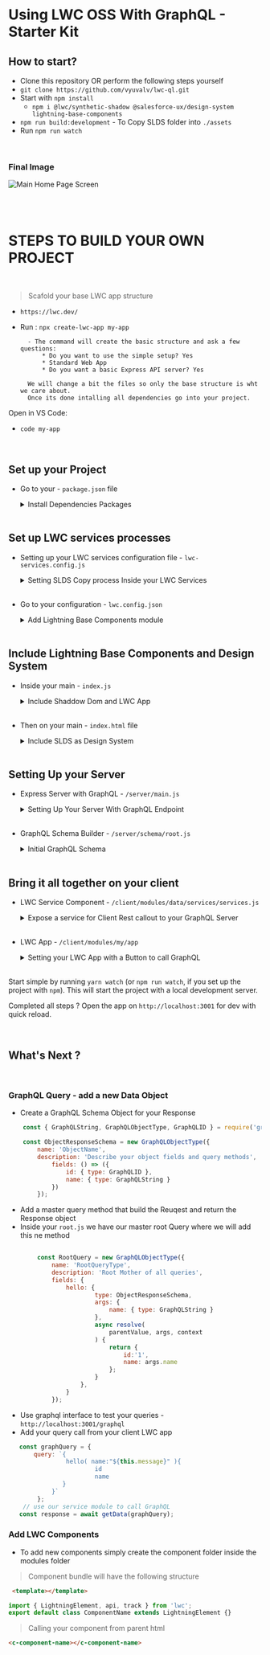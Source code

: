 # Using LWC OSS With GraphQL - Starter Kit



## How to start?


- Clone this repository OR perform the following steps yourself
- `git clone https://github.com/vyuvalv/lwc-ql.git`
- Start with `npm install`
    - `npm i @lwc/synthetic-shadow @salesforce-ux/design-system lightning-base-components`
- `npm run build:development` - To Copy SLDS folder into `./assets`
- Run `npm run watch`
</br>


### Final Image


![Main Home Page Screen](https://github.com/vyuvalv/lwc-ql/blob/salesforce-connection/docs/screens/lwc-ql-intro.png)


 </br>
</br>

# STEPS TO BUILD YOUR OWN PROJECT
</br>

> Scafold your base LWC app structure

- `https://lwc.dev/`
- Run : `npx create-lwc-app my-app`

        - The command will create the basic structure and ask a few questions:
            * Do you want to use the simple setup? Yes
            * Standard Web App
            * Do you want a basic Express API server? Yes

        We will change a bit the files so only the base structure is wht we care about.
        Once its done intalling all dependencies go into your project.
    
Open in VS Code:
*   `code my-app`
</br> 

## Set up your Project

- Go to your - `package.json` file

    <details>
        <summary>  Install Dependencies Packages  </summary>
        </br>

    ## Install npm packages from your project

    * Breakdown of the dependencies below
    * `npm i ` - npm install :
        * `@salesforce-ux/design-system` - Salesforce lightning design system
        * `lightning-base-components` - the ui open source base components 
        * `@lwc/synthetic-shadow` - add the shaddow dom
        * `express-graphql graphql` - GraphQL with Express Server
        * `jsforce` - Connection to Salesforce
        * `axios` - Making Rest Calls
        * `dotenv`- Storing parameters

       ```json

        "dependencies": {
                "@lwc/synthetic-shadow": "^1.17.6",
                "@salesforce-ux/design-system": "^2.14.3",
                "lightning-base-components": "^1.11.5-alpha",
                "compression": "^1.7.4",
                "helmet": "^3.21.2",
                "express": "^4.17.1",
                "express-graphql": "^0.12.0",
                "graphql": "^15.5.1",
                "jsforce": "^1.10.1", 
                "axios": "^0.21.1",
                "dotenv": "^8.2.0"
            },
        ```
    </details>
    </br>

## Set up LWC services processes
- Setting up your LWC services configuration file - `lwc-services.config.js` 
    <details>
    <summary> Setting SLDS Copy process Inside your LWC Services </summary>
    </br>

    1. We will use `lwc-services` to do the Following (It's like webpack configuration...):
        1. Transfer the SLDS assets folder into our Resources folder
        2. Build our `dist` public minified folder
    2. We can run it with our `package.json` npm scripts :
        *  `npm run build:development`
        *  `npm run build`

        ```js
            // Find the full example of all available configuration options at
            // https://github.com/muenzpraeger/create-lwc-app/blob/main/packages/lwc-services/example/lwc-services.config.js


            const buildFolder = './dist';
            const srcFolder = 'src/client';

            module.exports = {
                buildDir: `${buildFolder}`,
                sourceDir: `./${srcFolder}`,
                resources: [
                    { from: `${srcFolder}/resources/`, to: `${buildFolder}/resources/` },
                    {
                        from: 'node_modules/@salesforce-ux/design-system/assets',
                        to: `${srcFolder}/assets`
                    },
                    { from: `${srcFolder}/assets/`, to: `${buildFolder}/assets/` },
                ],
                devServer: {
                    proxy: { '/': 'http://localhost:5000' }
                }
            };
        ```
    
   
    </details>
    </br>
- Go to your configuration - `lwc.config.json` 
    <details>
    <summary> Add Lightning Base Components module </summary>
    </br>

  

    * `lwc.config.json` - will add the base component location to the bundle

        ```json
            {
                "modules": [{
                        "dir": "src/client/modules"
                    },
                    {
                        "npm": "lightning-base-components"
                    }
                ]
            }
        ```

    </details>
    </br>

## Include Lightning Base Components and Design System
- Inside your main - `index.js` 
    <details>
    <summary> Include Shaddow Dom and LWC App </summary>
    </br>

    * import the `synthetic-shadow` resource

    ```js
        import '@lwc/synthetic-shadow';
        import { createElement } from 'lwc';
        import MyApp from 'my/app';

        const app = createElement('my-app', { is: MyApp });
        // eslint-disable-next-line @lwc/lwc/no-document-query
        document.querySelector('#main').appendChild(app);
    ```
    </details>
    </br>
- Then on your main - `index.html` file    
    <details>
    <summary> Include SLDS as Design System</summary>
    </br>

    - Add the link to the css resources from main html file.
    - Change the path to your css assets resources folder:

    ```html
        <!DOCTYPE html>
        <html lang="en">
        <head>
            <title>LWC With GraphQL App - By Yuval Vardi </title>
            <!-- meta -->
            <meta charset="utf-8" />
            <!-- Include SLDS as Styling Resource -->
            <link rel="stylesheet" type="text/css" href="./assets/styles/salesforce-lightning-design-system.min.css" />
            <!-- viewport -->
            <meta name="viewport" content="width=device-width, initial-scale=1, maximum-scale=1" />
            <link rel="shortcut icon" href="./resources/favicon.ico" />
        </head>

        <body>
            <!-- Our App -->
            <div id="main"></div>
        </body>

        </html>
    ```
 
    </details>
    </br>

## Setting Up your Server
- Express Server with GraphQL - `/server/main.js`
    <details>
    <summary> Setting Up Your Server With GraphQL Endpoint </summary>
    </br>

    * Now its where we starting to include GraphQL code    
    * We will expose an endpoint that can receive the GraphQL Queries

    ```js
            const express = require('express');
            const compression = require('compression');
            const helmet = require('helmet');
            const path = require('path');
            const { graphqlHTTP } = require('express-graphql');

            const rootSchema = require('./schema/root');

            const app = express();
            app.use(helmet(), compression(), express.json());


            const HOST = process.env.HOST || 'localhost';
            const PORT = process.env.PORT || 5000;
            const SERVER_URL = `http://${HOST}:${PORT}`;

                // const DIST_DIR = './dist';
                const DIST_DIR = './src/client';

                // fetching the graphQl schema
                app.use('/graphql', async(req, res) => {
                    graphqlHTTP({
                        schema: rootSchema,
                        graphiql: true,
                        context: req
                    })(req, res);
                });


            app.use(express.static(DIST_DIR));

            app.use('*', (req, res) => {
                res.sendFile(path.resolve(DIST_DIR, 'index.html'));
            });

            app.listen(PORT, () => console.log(`✅  API Server started: ${SERVER_URL}`));

    ```
    </details>
    </br>

- GraphQL Schema Builder - `/server/schema/root.js`
    <details>
        <summary> Initial GraphQL Schema </summary>
        </br>

    ```js
            const { GraphQLString, GraphQLObjectType, GraphQLSchema, GraphQLList } = require('graphql');

                // INCLUDE FOR SALESFORCE CONNECTION
                // const jsforce = require('jsforce');
                // require('dotenv').config();
                // const { LOGIN_URL, CLIENT_KEY, CLIENT_SECRET, REDIRECT_URL } = process.env;

                // INCLUDE FOR REST CLIENT CALLS
                // const axios = require('axios').default;
                // const SERVER_URL = 'http://localhost:3001';

                const RootQuery = new GraphQLObjectType({
                    name: 'RootQueryType',
                    description: 'Root Mother of all queries',
                    fields: {
                        // calls query methods
                        hello: {
                            type: GraphQLString,
                            args: {
                                message: { type: GraphQLString }
                            },
                            async resolve(
                                parentValue, args, context
                            ) {
                                return args.message;
                            }
                        },
                    }
                });

                module.exports = new GraphQLSchema({
                    query: RootQuery
                });
    ```
    </details>
    </br> 

## Bring it all together on your client
- LWC Service Component - `/client/modules/data/services/services.js`
    <details>
        <summary> Expose a service for Client Rest callout to your GraphQL Server  </summary>
        </br>
    1. Exposing a services method that can be imported from any component using:
    
    * `import { getData } from '../../data/services/services';`

    2. Service to perform HTTP Post call request

        ```js
                    const graphEndpoint = '/graphql';

                    export async function getData(query) {
                        console.log('query ' + query.query);
                        try {
                            const response = await fetch(graphEndpoint, {
                                method: 'POST',
                                headers: {
                                    'Content-Type': 'application/json',
                                    Accept: 'application/json'
                                },
                                body: JSON.stringify(query)
                            });
                            return response.json();
                        } catch (e) {
                            return e;
                        }
                    }
        ```
    </details>
    </br>

- LWC App - `/client/modules/my/app`
    <details>
    <summary> Setting your LWC App with a Button to call GraphQL  </summary>
    </br>

    * app.js

    ```js
        import { LightningElement, api } from 'lwc';
        import { getData } from '../../data/services/services';

        export default class App extends LightningElement {

            message = 'Whoo hooo!!';
            response = '';

            
            // button click
            handleClick(event) {
                // build basic graphQL query
                const baseQuery = {
                    query: `{
                        hello(message:"${this.message}")
                    }`
                };
                this.fetchData(baseQuery);
            }

            // input value on change
            handleInputChange(event) {
                this.message = event.target.value;
            }

            // get Data
            async fetchData(query) {
                try {
                    const response = await getData(query);
                    if (response) {
                        console.log('SUCCESS ' + JSON.stringify(response));
                        this.response = JSON.stringify(response);
                    }

                } catch (err) {
                    console.log('error : ' + JSON.stringify(err));
                }
            }
        }

    ```
    * app.html

    ```html
        <template>
            <div class="slds-grid slds-grid_vertical slds-grid_vertical-align-center">
                <div class="slds-grid slds-wrap">
                    <!-- Message Input -->
                    <lightning-input name="messageInput" value={message} label="message" field-level-help="Whatever you send you will get back via GraphQL" onchange={handleInputChange}></lightning-input>
                    <lightning-button label="Call GraphQL" variant="brand" onclick={handleClick}></lightning-button>
                </div>
              
                <lightning-textarea value={response} class="slds-size_1-of-1" disabled></lightning-textarea>
            </div>
        </template>
    ```

    </details>
    </br>

Start simple by running `yarn watch` (or `npm run watch`, if you set up the project with `npm`). This will start the project with a local development server.

Completed all steps ? Open the app on `http://localhost:3001` for dev with quick reload.

</br>

## What's Next ?
</br>


### GraphQL Query - add a new Data Object

- Create a GraphQL Schema Object for your Response


```js
    const { GraphQLString, GraphQLObjectType, GraphQLID } = require('graphql');

    const ObjectResponseSchema = new GraphQLObjectType({
        name: 'ObjectName',
        description: 'Describe your object fields and query methods',
            fields: () => ({
                id: { type: GraphQLID },
                name: { type: GraphQLString }
            })
        });

```

- Add a master query method that build the Reuqest and return the Response object
- Inside your `root.js` we have our master root Query where we will add this ne method


```js
        
        const RootQuery = new GraphQLObjectType({
            name: 'RootQueryType',
            description: 'Root Mother of all queries',
            fields: {
                hello: {
                        type: ObjectResponseSchema,
                        args: {
                            name: { type: GraphQLString }
                        },
                        async resolve(
                            parentValue, args, context
                        ) {
                            return { 
                                id:'1',
                                name: args.name
                            };
                        }
                    },
                }
            });
```

* Use graphql interface to test your queries - `http://localhost:3001/graphql`
* Add your query call from your client LWC app

```js
   const graphQuery = { 
       query: `{ 
                hello( name:"${this.message}" ){ 
                        id 
                        name 
               } 
            }` 
        };
    // use our service module to call GraphQL
   const response = await getData(graphQuery);
```

### Add LWC Components

* To add new components simply create the component folder inside the modules folder


> Component bundle will have the following structure

```html
 <template></template>
```

```js
import { LightningElement, api, track } from 'lwc';
export default class ComponentName extends LightningElement {}
```
> Calling your component from parent html
```html
<c-component-name></c-component-name>
```